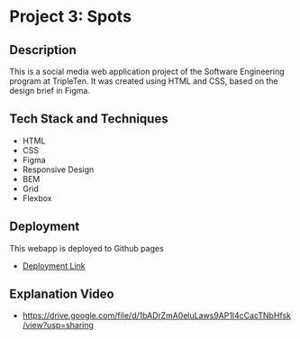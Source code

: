 # Project 3: Spots

## Description

This is a social media web application project of the Software Engineering program at TripleTen. It was created using HTML and CSS, based on the design brief in Figma.

## Tech Stack and Techniques

- HTML
- CSS
- Figma
- Responsive Design
- BEM
- Grid
- Flexbox

## Deployment

This webapp is deployed to Github pages

- [Deployment Link](https://johansuarezr.github.io/se_project_spots/)

## Explanation Video

- https://drive.google.com/file/d/1bADrZmA0eluLaws9AP1l4cCacTNbHfsk/view?usp=sharing
